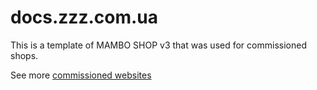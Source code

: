 # docs.zzz.com.ua

This is a template of MAMBO SHOP v3 that was used for commissioned shops.

See more [commissioned websites](../../../comissioned-websites)